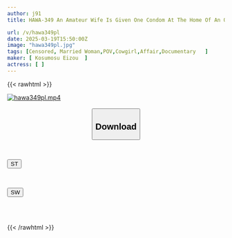 ```yaml
---
author: j91
title: HAWA-349 An Amateur Wife Is Given One Condom At The Home Of An Ordinary College Student, But Is Not Satisfied With Just One Condom And Allows Him To Cum Inside Her Twice During Her Stay. F-cup Wife Yumi, 32 Years Old, Cums Wildly In The Cowgirl Position

url: /v/hawa349pl
date: 2025-03-19T15:50:00Z
image: "hawa349pl.jpg"
tags: [Censored, Married Woman,POV,Cowgirl,Affair,Documentary	]
maker: [ Kosumosu Eizou  ]
actress: [ ]
---
```



{{< rawhtml >}}

<div class="video" data-videoid="eVqawqWAwvi9Yr">
    <a href="javascript:;">
        <img src="/v/hawa349pl/hawa349pl.jpg" width="WIDTH" height="HEIGHT" alt="hawa349pl.mp4" loading="lazy">
    </a>
</div>

<script type="text/javascript" src="https://j91.asia/asset/on-demand-st.js"></script>

<br>
  <link rel="stylesheet" href="https://j91.asia/asset/bs5.css">
  
  <center>
  <button class="btn btn-primary" type="button" data-bs-toggle="collapse" data-bs-target=".multi-collapse" aria-expanded="false" aria-controls="multiCollapseExample1 multiCollapseExample2"><h2>Download</h2></button></center>
</p>
<div class="row">
  <div class="col">
    <div class="collapse multi-collapse" id="multiCollapseExample1">
      <div class="card card-body">
	      	      <br>
<div class="buttons">  
<p><a href="/v/hawa349pl/st.html" target="_blank"><button class="btn-hover color-3"><i class="fa fa-download"></i> ST</button></a></p></div>
    </div>
  </div>
</div>
  <div class="col">
    <div class="collapse multi-collapse" id="multiCollapseExample2">
      <div class="card card-body">
	      <br>
<div class="buttons">
<p><a href="/v/hawa349pl/sw.html" target="_blank"><button class="btn-hover color-2"><i class="fa fa-download"></i> SW</button></a></p></div>
<br><br>
      </div>
    </div>
  </div>
</div>

{{< /rawhtml >}}